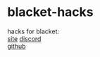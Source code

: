 # blacket-hacks
hacks for blacket:<br>
[site](https://blacket.org/)
[discord](https://discord.gg/XrVMbR5tJd)<br>
[github](https://github.com/XOTlC/Blacket)
